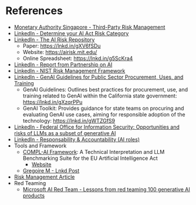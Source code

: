 # References

- [Monetary Authority Singapore - Third-Party Risk Management](https://www.mas.gov.sg/regulation/third-party-risk-management)
- [LinkedIn - Determine your AI Act Risk Category](https://www.linkedin.com/posts/tea-musta%C4%87-44025b169_aiactseries-activity-7274363614445084672-yXUO?utm_source=share&utm_medium=member_desktop)
- [LinkedIn - The AI Risk Repository](https://www.linkedin.com/posts/katharina-koerner-privacyengineering_mit-risk-repository-activity-7229963345980706818-SsHs?utm_source=share&utm_medium=member_desktop)
  - Paper: https://lnkd.in/gXV6fSDu
  - Website: https://airisk.mit.edu/
  - Online Spreadsheet: https://lnkd.in/g5ScKra4
- [LinkedIn - Report from Partnership on AI](https://www.linkedin.com/posts/kevin-klyman_how-can-we-mitigate-risks-associated-with-activity-7226249722452131840-0put?utm_source=share&utm_medium=member_desktop)
- [LinkedIn - NIST Risk Management Framework](https://www.linkedin.com/posts/katharina-koerner-privacyengineering_nist-guidance-on-generative-ai-risk-management-activity-7190945607396515840-Xv5x?utm_source=share&utm_medium=member_desktop)
- [LinkedIn - GenAI Guidelines for Public Sector Procurement, Uses, and Training](https://www.linkedin.com/posts/katharina-koerner-privacyengineering_genai-risk-airiskassessment-activity-7189096736739549184-SwZ_?utm_source=share&utm_medium=member_desktop)
  - GenAI Guidelines: Outlines best practices for procurement, use, and training related to GenAI within the California state government: https://lnkd.in/gXzqrPPu
  - GenAI Toolkit: Provides guidance for state teams on procuring and evaluating GenAI use cases, aiming for responsible adoption of the technology: https://lnkd.in/gWTZGfS9
- [LinkedIn - Federal Office for Information Security: Opportunities and risks of LLMs as a subset of generative AI](https://www.linkedin.com/posts/andreslehtmets_generative-ai-models-opportunities-and-activity-7184958015970701312-UdWf?utm_source=share&utm_medium=member_desktop)
- [LinkedIn - Responsability & Accountability (AI roles) ](https://www.linkedin.com/posts/katharina-koerner-privacyengineering_this-responsibility-matrix-is-from-the-excellent-activity-7275620677016023040-Zesb/?utm_source=share&utm_medium=member_ios)
- Tools and Framework
  - [COMPL-AI Framework](https://arxiv.org/abs/2410.07959): A Technical Interpretation and LLM Benchmarking Suite for the EU Artificial Intelligence Act
    - [Website](https://compl-ai.org/)
  - [Gregoire M - Lnkd Post](https://www.linkedin.com/posts/gregoire-martinon_peut-on-traduire-lai-act-en-exigences-activity-7282297478995927040--32Y/?utm_source=share&utm_medium=member_ios)
- [Risk Management Article](https://www.group.ntt/en/sustainability/governance/ai-governance/)
- Red Teaming
  - [Microsoft AI Red Team - Lessons from red teaming 100 generative AI products](https://media.licdn.com/dms/document/media/v2/D4D1FAQEmE2bx-rNoZw/feedshare-document-pdf-analyzed/B4DZRlo0joHUAY-/0/1736871998106?e=1738195200&v=beta&t=xVQ8NRE4o6zKRr2mdD59uya5p8u11GQM45T5jE4Fmcc)
